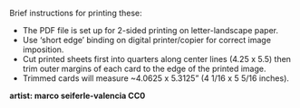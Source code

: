 Brief instructions for printing these:

- The PDF file is set up for 2-sided printing on letter-landscape paper.
- Use ‘short edge’ binding on digital printer/copier for correct image imposition.
- Cut printed sheets first into quarters along center lines (4.25 x 5.5) then trim outer margins of each card to the edge of the printed image.
- Trimmed cards will measure ~4.0625 x 5.3125” (4 1/16 x 5 5/16 inches).

**artist: marco seiferle-valencia CC0**